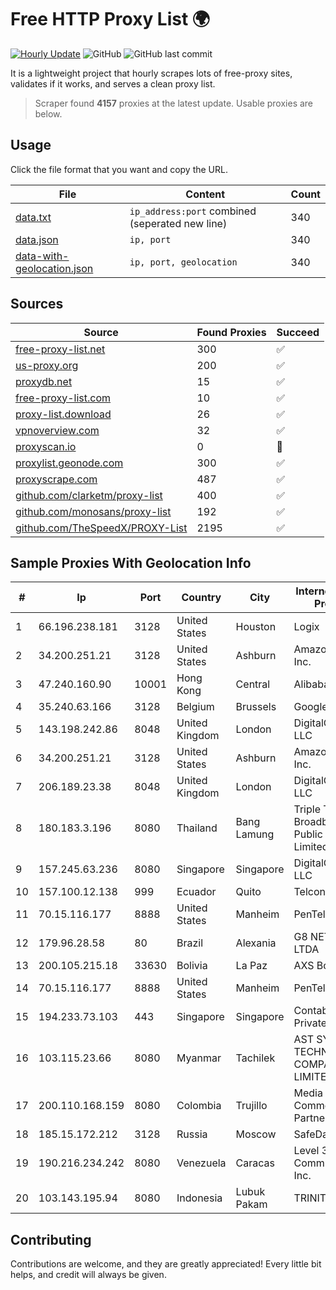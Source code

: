 
# Free HTTP Proxy List 🌍

[![Hourly Update](https://github.com/mertguvencli/http-proxy-list/actions/workflows/main.yml/badge.svg?branch=main)](https://github.com/mertguvencli/http-proxy-list/actions/workflows/main.yml)
![GitHub](https://img.shields.io/github/license/mertguvencli/http-proxy-list)
![GitHub last commit](https://img.shields.io/github/last-commit/mertguvencli/http-proxy-list)

It is a lightweight project that hourly scrapes lots of free-proxy sites, validates if it works, and serves a clean proxy list.


> Scraper found **4157** proxies at the latest update. Usable proxies are below.

## Usage

Click the file format that you want and copy the URL.


|File|Content|Count|
|----|-------|-----|
|[data.txt](https://raw.githubusercontent.com/mertguvencli/http-proxy-list/main/proxy-list/data.txt)|`ip_address:port` combined (seperated new line)|340|
|[data.json](https://raw.githubusercontent.com/mertguvencli/http-proxy-list/main/proxy-list/data.json)|`ip, port`|340|
|[data-with-geolocation.json](https://raw.githubusercontent.com/mertguvencli/http-proxy-list/main/proxy-list/data-with-geolocation.json)|`ip, port, geolocation`|340|

## Sources

|Source|Found Proxies|Succeed|
|------|-------------|-------|
|[free-proxy-list.net](https://free-proxy-list.net)|300|✅|
|[us-proxy.org](https://www.us-proxy.org)|200|✅|
|[proxydb.net](http://proxydb.net)|15|✅|
|[free-proxy-list.com](https://free-proxy-list.com/?page=&port=&type%5B%5D=http&type%5B%5D=https&up_time=0&search=Search)|10|✅|
|[proxy-list.download](https://www.proxy-list.download/HTTP)|26|✅|
|[vpnoverview.com](https://vpnoverview.com/privacy/anonymous-browsing/free-proxy-servers)|32|✅|
|[proxyscan.io](https://www.proxyscan.io)|0|🚫|
|[proxylist.geonode.com](https://proxylist.geonode.com/api/proxy-list?limit=300&page=1&sort_by=lastChecked&sort_type=desc&protocols=http,https)|300|✅|
|[proxyscrape.com](https://api.proxyscrape.com/v2/?request=displayproxies&protocol=http&timeout=10000&country=all&ssl=all&anonymity=all)|487|✅|
|[github.com/clarketm/proxy-list](https://raw.githubusercontent.com/clarketm/proxy-list/master/proxy-list-raw.txt)|400|✅|
|[github.com/monosans/proxy-list](https://raw.githubusercontent.com/monosans/proxy-list/main/proxies/http.txt)|192|✅|
|[github.com/TheSpeedX/PROXY-List](https://raw.githubusercontent.com/TheSpeedX/PROXY-List/master/http.txt)|2195|✅|


## Sample Proxies With Geolocation Info

|#|Ip|Port|Country|City|Internet Service Provider|
|-|--|----|-------|----|-------------------------|
|1|66.196.238.181|3128|United States|Houston|Logix|
|2|34.200.251.21|3128|United States|Ashburn|Amazon.com, Inc.|
|3|47.240.160.90|10001|Hong Kong|Central|Alibaba.com LLC|
|4|35.240.63.166|3128|Belgium|Brussels|Google LLC|
|5|143.198.242.86|8048|United Kingdom|London|DigitalOcean, LLC|
|6|34.200.251.21|3128|United States|Ashburn|Amazon.com, Inc.|
|7|206.189.23.38|8048|United Kingdom|London|DigitalOcean, LLC|
|8|180.183.3.196|8080|Thailand|Bang Lamung|Triple T Broadband Public Company Limited|
|9|157.245.63.236|8080|Singapore|Singapore|DigitalOcean, LLC|
|10|157.100.12.138|999|Ecuador|Quito|Telconet S.A|
|11|70.15.116.177|8888|United States|Manheim|PenTeleData Inc.|
|12|179.96.28.58|80|Brazil|Alexania|G8 NETWORKS LTDA|
|13|200.105.215.18|33630|Bolivia|La Paz|AXS Bolivia S. A.|
|14|70.15.116.177|8888|United States|Manheim|PenTeleData Inc.|
|15|194.233.73.103|443|Singapore|Singapore|Contabo Asia Private Limited|
|16|103.115.23.66|8080|Myanmar|Tachilek|AST SYSTEM TECHNOLOGY COMPANY LIMITED|
|17|200.110.168.159|8080|Colombia|Trujillo|Media Commerce Partners S.A|
|18|185.15.172.212|3128|Russia|Moscow|SafeData LLC|
|19|190.216.234.242|8080|Venezuela|Caracas|Level 3 Communications, Inc.|
|20|103.143.195.94|8080|Indonesia|Lubuk Pakam|TRINITY|



## Contributing

Contributions are welcome, and they are greatly appreciated! Every
little bit helps, and credit will always be given.

